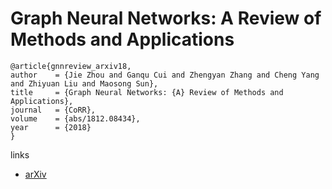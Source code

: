# Graph Neural Networks: A Review of Methods and Applications

```
@article{gnnreview_arxiv18,
author    = {Jie Zhou and Ganqu Cui and Zhengyan Zhang and Cheng Yang and Zhiyuan Liu and Maosong Sun},
title     = {Graph Neural Networks: {A} Review of Methods and Applications},
journal   = {CoRR},
volume    = {abs/1812.08434},
year      = {2018}
}
```

links
- [arXiv](https://arxiv.org/abs/1812.08434)
